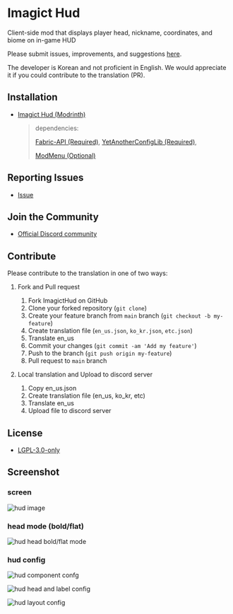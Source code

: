 # Imagict Hud

Client-side mod that displays player head, nickname, coordinates, and biome on in-game HUD

Please submit issues, improvements, and suggestions [here](https://github.com/Shihyeon/ImagictHud/issues).

The developer is Korean and not proficient in English. We would appreciate it if you could contribute to the translation (PR).

## Installation

- [Imagict Hud (Modrinth)](https://modrinth.com/mod/imagict-hud)

    > dependencies:
    > 
    > [Fabric-API (Required)](https://modrinth.com/mod/fabric-api), [YetAnotherConfigLib (Required)](https://modrinth.com/mod/yacl),
    > 
    > [ModMenu (Optional)](https://modrinth.com/mod/modmenu)

## Reporting Issues

- [Issue](https://github.com/Shihyeon/ImagictHud/issues)

## Join the Community

- [Official Discord community](https://discord.gg/vYwV9ZySeK)

## Contribute

Please contribute to the translation in one of two ways:

1. Fork and Pull request

   1. Fork ImagictHud on GitHub
   2. Clone your forked repository (`git clone`)
   3. Create your feature branch from `main` branch (`git checkout -b my-feature`)
   4. Create translation file (`en_us.json`, `ko_kr.json`, `etc.json`)
   5. Translate en_us
   6. Commit your changes (`git commit -am 'Add my feature'`)
   7. Push to the branch (`git push origin my-feature`)
   8. Pull request to `main` branch

2. Local translation and Upload to discord server

   1. Copy en_us.json
   2. Create translation file (en_us, ko_kr, etc)
   3. Translate en_us
   4. Upload file to discord server

## License

- [LGPL-3.0-only](https://github.com/Shihyeon/ImagictHud/blob/main/LICENSE)

## Screenshot

### screen

![hud image](https://cdn.modrinth.com/data/cached_images/91c5722a0858c18205809e465c5b029b551ed343.png)

### head mode (bold/flat)

![hud head bold/flat mode](https://cdn.modrinth.com/data/uWeqs5CX/images/2bb09b2b1c522b7e1e0f95d4371ff2ce43b59373.png)

### hud config

![hud component confg](https://cdn.modrinth.com/data/uWeqs5CX/images/3d8b9b031e5499586a9d2e0698450218ff2ac1d0.png)

![hud head and label config](https://cdn.modrinth.com/data/uWeqs5CX/images/438e54f74519dab6e56b2a84c3628e2d2a09b6e7.png)

![hud layout config](https://cdn.modrinth.com/data/uWeqs5CX/images/539af07473bc7110096dc405c6e4d81df376d6ab.png)